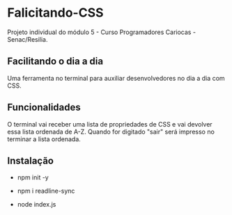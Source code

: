 # Falicitando-CSS
Projeto individual do módulo 5 - Curso Programadores Cariocas - Senac/Resilia.

## Facilitando o dia a dia
Uma ferramenta no terminal para auxiliar desenvolvedores no dia a dia com CSS.

## Funcionalidades
O terminal vai receber uma lista de propriedades de CSS e vai devolver essa lista ordenada de A-Z.
Quando for digitado "sair" será impresso no terminar a lista ordenada.

## Instalação

* npm init -y

* npm i readline-sync

* node index.js
